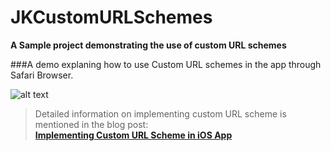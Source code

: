 # JKCustomURLSchemes

**A Sample project demonstrating the use of custom URL schemes**

###A demo explaning how to use Custom URL schemes in the app through Safari Browser.

![alt text][Custom_URL_Schemes_Demo]

[Custom_URL_Schemes_Demo]: https://github.com/jayesh15111988/JKCustomURLSchemes/blob/master/Custom_URL_Scheme_Demo%20(2).gif "Custom URL Scheme operation demo"

> Detailed information on implementing custom URL scheme is mentioned in the blog post:<br/>
**[Implementing Custom URL Scheme in iOS App](https://jayeshkawli.ghost.io/ios-custom-url-schemes/)**
